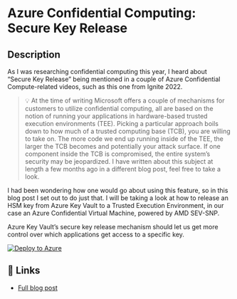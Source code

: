 # Azure Confidential Computing: Secure Key Release

## Description

As I was researching confidential computing this year, I heard about “Secure Key Release” being mentioned in a couple of Azure Confidential Compute-related videos, such as this one from Ignite 2022.

> 💡 At the time of writing Microsoft offers a couple of mechanisms for customers to utilize confidential computing, all are based on the notion of running your applications in hardware-based trusted execution environments (TEE). Picking a particular approach boils down to how much of a trusted computing base (TCB), you are willing to take on. The more code we end up running inside of the TEE, the larger the TCB becomes and potentially your attack surface. If one component inside the TCB is compromised, the entire system’s security may be jeopardized. I have written about this subject at length a few months ago in a different blog post, feel free to take a look.

I had been wondering how one would go about using this feature, so in this blog post I set out to do just that. I will be taking a look at how to release an HSM key from Azure Key Vault to a Trusted Execution Environment, in our case an Azure Confidential Virtual Machine, powered by AMD SEV-SNP.

Azure Key Vault’s secure key release mechanism should let us get more control over which applications get access to a specific key.

[![Deploy to Azure](https://aka.ms/deploytoazurebutton)](https://portal.azure.com/#create/Microsoft.Template/uri/https%3A%2F%2Fraw.githubusercontent.com%2FThomVanL%2F%2Fblog-2022-12-azure-confidential-computing-secure-key-release%2Fmain%2Fbicep%2Fmain.json)

## 🔗 Links

- [Full blog post](https://thomasvanlaere.com/posts/2022/02/exploring-windows-containers-page-files/)
